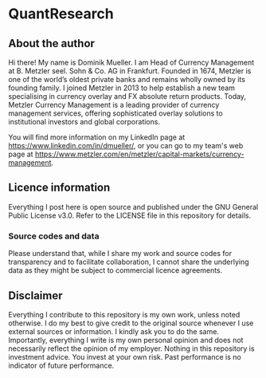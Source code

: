 # QuantResearch

## About the author
Hi there! My name is Dominik Mueller. I am Head of Currency Management at B. Metzler seel. Sohn & Co. AG in Frankfurt. Founded in 1674, Metzler is one of the world’s oldest private banks and remains wholly owned by its founding family. I joined Metzler in 2013 to help establish a new team specialising in currency overlay and FX absolute return products. Today, Metzler Currency Management is a leading provider of currency management services, offering sophisticated overlay solutions to institutional investors and global corporations.

You will find more information on my LinkedIn page at https://www.linkedin.com/in/dmueller/, or you can go to my team's web page at https://www.metzler.com/en/metzler/capital-markets/currency-management.

## Licence information
Everything I post here is open source and published under the GNU General Public License v3.0. Refer to the LICENSE file in this repository for details.

### Source codes and data
Please understand that, while I share my work and source codes for transparency and to facilitate collaboration, I cannot share the underlying data as they might be subject to commercial licence agreements.

## Disclaimer
Everything I contribute to this repository is my own work, unless noted otherwise. I do my best to give credit to the original source whenever I use external sources or information. I kindly ask you to do the same. Importantly, everything I write is my own personal opinion and does not necessarily reflect the opinion of my employer. Nothing in this repository is investment advice. You invest at your own risk. Past performance is no indicator of future performance.
